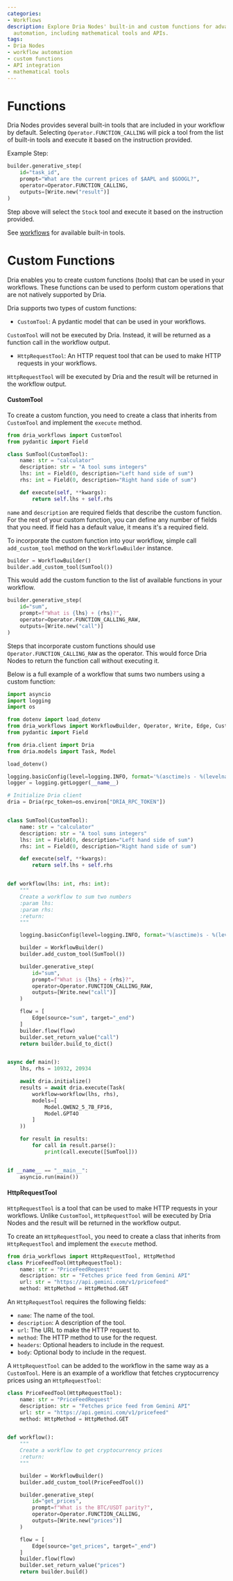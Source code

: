 ```yaml
---
categories:
- Workflows
description: Explore Dria Nodes' built-in and custom functions for advanced workflow
  automation, including mathematical tools and APIs.
tags:
- Dria Nodes
- workflow automation
- custom functions
- API integration
- mathematical tools
---
```


# Functions

Dria Nodes provides several built-in tools that are included in your workflow by default. 
Selecting `Operator.FUNCTION_CALLING` will pick a tool from the list of built-in tools and execute it based on the instruction provided.

Example Step:

```python
builder.generative_step(
    id="task_id",
    prompt="What are the current prices of $AAPL and $GOOGL?",
    operator=Operator.FUNCTION_CALLING,
    outputs=[Write.new("result")]
)
```

Step above will select the `Stock` tool and execute it based on the instruction provided.

See [workflows](workflows.md) for available built-in tools.

# Custom Functions

Dria enables you to create custom functions (tools) that can be used in your workflows. 
These functions can be used to perform custom operations that are not natively supported by Dria.

Dria supports two types of custom functions:

- `CustomTool`: A pydantic model that can be used in your workflows.

`CustomTool` will not be executed by Dria. Instead, it will be returned as a function call in the workflow output.

- `HttpRequestTool`: An HTTP request tool that can be used to make HTTP requests in your workflows. 

`HttpRequestTool` will be executed by Dria and the result will be returned in the workflow output.

#### CustomTool

To create a custom function, you need to create a class that inherits from `CustomTool` and implement the `execute` method.

```python
from dria_workflows import CustomTool
from pydantic import Field

class SumTool(CustomTool):
    name: str = "calculator"
    description: str = "A tool sums integers"
    lhs: int = Field(0, description="Left hand side of sum")
    rhs: int = Field(0, description="Right hand side of sum")

    def execute(self, **kwargs):
        return self.lhs + self.rhs
```

`name` and `description` are required fields that describe the custom function. 
For the rest of your custom function, you can define any number of fields that you need.
If field has a default value, it means it's a required field.

To incorporate the custom function into your workflow, simple call `add_custom_tool` method on the `WorkflowBuilder` instance.

```python
builder = WorkflowBuilder()
builder.add_custom_tool(SumTool())
```

This would add the custom function to the list of available functions in your workflow.

```python
builder.generative_step(
    id="sum",
    prompt=f"What is {lhs} + {rhs}?",
    operator=Operator.FUNCTION_CALLING_RAW,
    outputs=[Write.new("call")]
)
```

Steps that incorporate custom functions should use `Operator.FUNCTION_CALLING_RAW` as the operator. 
This would force Dria Nodes to return the function call without executing it.

Below is a full example of a workflow that sums two numbers using a custom function:

```python
import asyncio
import logging
import os

from dotenv import load_dotenv
from dria_workflows import WorkflowBuilder, Operator, Write, Edge, CustomTool
from pydantic import Field

from dria.client import Dria
from dria.models import Task, Model

load_dotenv()

logging.basicConfig(level=logging.INFO, format='%(asctime)s - %(levelname)s - %(message)s')
logger = logging.getLogger(__name__)

# Initialize Dria client
dria = Dria(rpc_token=os.environ["DRIA_RPC_TOKEN"])


class SumTool(CustomTool):
    name: str = "calculator"
    description: str = "A tool sums integers"
    lhs: int = Field(0, description="Left hand side of sum")
    rhs: int = Field(0, description="Right hand side of sum")

    def execute(self, **kwargs):
        return self.lhs + self.rhs


def workflow(lhs: int, rhs: int):
    """
    Create a workflow to sum two numbers
    :param lhs:
    :param rhs:
    :return:
    """

    logging.basicConfig(level=logging.INFO, format='%(asctime)s - %(levelname)s - %(message)s')

    builder = WorkflowBuilder()
    builder.add_custom_tool(SumTool())

    builder.generative_step(
        id="sum",
        prompt=f"What is {lhs} + {rhs}?",
        operator=Operator.FUNCTION_CALLING_RAW,
        outputs=[Write.new("call")]
    )

    flow = [
        Edge(source="sum", target="_end")
    ]
    builder.flow(flow)
    builder.set_return_value("call")
    return builder.build_to_dict()


async def main():
    lhs, rhs = 10932, 20934

    await dria.initialize()
    results = await dria.execute(Task(
        workflow=workflow(lhs, rhs),
        models=[
            Model.QWEN2_5_7B_FP16,
            Model.GPT4O
        ]
    ))

    for result in results:
        for call in result.parse():
            print(call.execute([SumTool]))


if __name__ == "__main__":
    asyncio.run(main())
```

#### HttpRequestTool

`HttpRequestTool` is a tool that can be used to make HTTP requests in your workflows. 
Unlike `CustomTool`, `HttpRequestTool` will be executed by Dria Nodes and the result will be returned in the workflow output.

To create an `HttpRequestTool`, you need to create a class that inherits from `HttpRequestTool` and implement the `execute` method.

```python
from dria_workflows import HttpRequestTool, HttpMethod
class PriceFeedTool(HttpRequestTool):
    name: str = "PriceFeedRequest"
    description: str = "Fetches price feed from Gemini API"
    url: str = "https://api.gemini.com/v1/pricefeed"
    method: HttpMethod = HttpMethod.GET
```

An `HttpRequestTool` requires the following fields:

- `name`: The name of the tool.
- `description`: A description of the tool.
- `url`: The URL to make the HTTP request to.
- `method`: The HTTP method to use for the request.
- `headers`: Optional headers to include in the request.
- `body`: Optional body to include in the request.

A `HttpRequestTool` can be added to the workflow in the same way as a `CustomTool`. 
Here is an example of a workflow that fetches cryptocurrency prices using an `HttpRequestTool`:

```python
class PriceFeedTool(HttpRequestTool):
    name: str = "PriceFeedRequest"
    description: str = "Fetches price feed from Gemini API"
    url: str = "https://api.gemini.com/v1/pricefeed"
    method: HttpMethod = HttpMethod.GET


def workflow():
    """
    Create a workflow to get cryptocurrency prices
    :return:
    """

    builder = WorkflowBuilder()
    builder.add_custom_tool(PriceFeedTool())

    builder.generative_step(
        id="get_prices",
        prompt=f"What is the BTC/USDT parity?",
        operator=Operator.FUNCTION_CALLING,
        outputs=[Write.new("prices")]
    )

    flow = [
        Edge(source="get_prices", target="_end")
    ]
    builder.flow(flow)
    builder.set_return_value("prices")
    return builder.build()
```